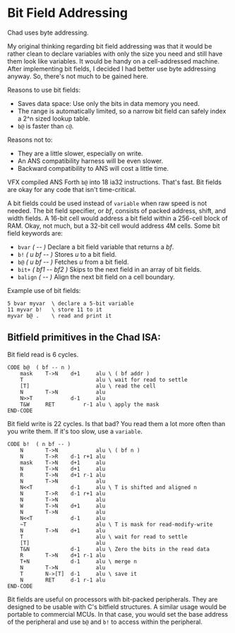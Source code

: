 # Bit Field Addressing

Chad uses byte addressing.

My original thinking regarding bit field addressing was that it would be rather
clean to declare variables with only the size you need and still have them look
like variables. It would be handy on a cell-addressed machine.
After implementing bit fields, I decided I had better use byte addressing anyway.
So, there's not much to be gained here.

Reasons to use bit fields:

- Saves data space: Use only the bits in data memory you need. 
- The range is automatically limited, so a narrow bit field can safely index
a 2^n sized lookup table.
- `b@` is faster than `c@`.

Reasons not to: 

- They are a little slower, especially on write.
- An ANS compatibility harness will be even slower.
- Backward compatibility to ANS will cost a little time.

VFX compiled ANS Forth `b@` into 18 ia32 instructions. That's fast.
Bit fields are okay for any code that isn't time-critical.

A bit fields could be used instead of `variable` when raw speed is not needed.
The bit field specifier, or *bf*, consists of packed address, shift, and width fields.
A 16-bit cell would address a bit field within a 256-cell block of RAM.
Okay, not much, but a 32-bit cell would address 4M cells.
Some bit field keywords are:

- `bvar` *( <name> -- )* Declare a bit field variable that returns a *bf*. 
- `b!` *( u bf -- )* Stores *u* to a bit field.
- `b@` *( u bf -- )* Fetches *u* from a bit field.
- `bit+` *( bf1 -- bf2 )* Skips to the next field in an array of bit fields.
- `balign` *( -- )* Align the next bit field on a cell boundary.

Example use of bit fields:

```forth
5 bvar myvar  \ declare a 5-bit variable
11 myvar b!   \ store 11 to it
myvar b@ .    \ read and print it
```

## Bitfield primitives in the Chad ISA:

Bit field read is 6 cycles.

```
CODE b@  ( bf -- n )
    mask    T->N    d+1     alu \ ( bf addr )
    T                       alu \ wait for read to settle
    [T]                     alu \ read the cell
    N       T->N            alu
    N>>T            d-1     alu
    T&W     RET         r-1 alu \ apply the mask
END-CODE
```

Bit field write is 22 cycles. Is that bad?
You read them a lot more often than you write them.
If it's too slow, use a `variable`.
    
```
CODE b!  ( n bf -- )
    N       T->N            alu \ ( bf n )
    N       T->R    d-1 r+1 alu
    mask    T->N    d+1     alu
    N       T->N    d+1     alu
    R       T->N    d+1 r-1 alu
    N       T->N            alu
    N<<T            d-1     alu \ T is shifted and aligned n
    N       T->R    d-1 r+1 alu
    N       T->N            alu
    W       T->N    d+1     alu
    N       T->N            alu
    N<<T            d-1     alu
    ~T                      alu \ T is mask for read-modify-write
    N       T->N    d+1     alu
    T                       alu \ wait for read to settle
    [T]                     alu
    T&N             d-1     alu \ Zero the bits in the read data
    R       T->N    d+1 r-1 alu
    T+N             d-1     alu \ merge n
    N       T->N            alu
    T       N->[T]  d-1     alu \ save it
    N       RET     d-1 r-1 alu
END-CODE
```

Bit fields are useful on processors with bit-packed peripherals.
They are designed to be usable with C's bitfield structures.
A similar usage would be portable to commercial MCUs.
In that case, you would set the base address of the peripheral
and use `b@` and `b!` to access within the peripheral.

